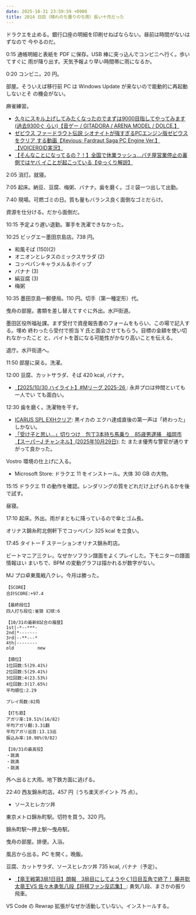 ```yaml
---
date: 2025-10-31 23:59:59 +0900
title: 2014 日目（晴れのち曇りのち雨）長い十月だった
---
```


ドラクエを止める。銀行口座の明細を印刷せねばならない。昼前は時間がないはずなので
今やるのだ。

0:15 通帳明細と表紙を PDF に保存。USB 棒に突っ込んでコンビニへ行く。歩いてすぐに
雨が降り出す。天気予報より早い時間帯に雨になるか。

0:20 コンビニ。20 円。

部屋。そういえば移行前 PC は Windows Update が来ないので能動的に再起動しないとそ
の機会がない。

麻雀練習。

* [久々にスキル上げしてみたくなったのでまずは9000目指してやってみます(過去9300ぐ
  らい)【音ゲー / GITADORA / ARENA MODEL / DOLCE.】
  ](https://www.youtube.com/watch?v=jGJq_JeOklQ)
* [ゼビウス ファードラウト伝説 シオナイトが強すぎるPCエンジン版ゼビウスをクリア
  する動画【Xevious: Fardraut Saga PC Engine Ver.】【VOICEROID実況】
  ](https://www.youtube.com/watch?v=gC_whAz_CK8)
* [【そんなことになってるの？！】全国で休業ラッシュ…パチ屋営業停止の裏側ではヤバ
  イことが起こっている【ゆっくり解説】
  ](https://www.youtube.com/watch?v=iR5U2CTYX8c)

2:05 消灯。就寝。

7:05 起床。納豆、豆腐、梅粥、バナナ。歯を磨く。ゴミ袋一つ出して出勤。

7:40 現場。可燃ゴミの日。質も量もバランス良く面倒なゴミだらけ。

資源を仕分ける。だから面倒だ。

10:15 予定より遅い退勤。軍手を洗濯できなかった。

10:25 ビッグエー墨田京島店。738 円。

* 和風そば (150)(2)
* オニオンとレタスのミックスサラダ (2)
* コッペパンキャラメル＆ホイップ
* バナナ (3)
* 絹豆腐 (3)
* 梅粥

10:35 墨田京島一郵便局。110 円。切手（第一種定形）代。

曳舟の部屋。書類を差し替えてすぐに外出。水戸街道。

墨田区役所福祉課。まず受付で資産報告書のフォームをもらい、この場で記入する。埋め
終わったら受付で担当 Y 氏と面会させてもらう。目標の金額を使い切れなかったこと
と、バイトを首になる可能性がかなり高いことを伝える。

退庁。水戸街道へ。

11:50 部屋に戻る。洗濯。

12:00 豆腐、カットサラダ、そば 420 kcal, バナナ。

* [【2025/10/30 ハイライト】#Mリーグ 2025-26
  ](https://www.youtube.com/watch?v=eGMEU7vlqHg): 永井プロは仲間といても一人でい
  ても面白い。

12:30 歯を磨く。洗濯物を干す。

* [ICARUS SPL EXHクリア](https://www.youtube.com/watch?v=RqDV-hGU-NU): 黒イカの
  エクハ達成直後の第一声は「終わった」しかない。
* [「受け子と思い…」切りつけ　包丁3本持ち馬乗り　85歳男逮捕　福岡市【スーパーJ
  チャンネル】(2025年10月29日)](https://www.youtube.com/watch?v=AEHYsHvU7-Y): た
  またま優秀な警官が通りすがって良かった。

Vostro 環境の仕上げに入る。

* Microsoft Store: ドラクエ 11 をインストール。大体 30 GB の大物。

15:15 ドラクエ 11 の動作を確認。レンダリングの質をどれだけ上げられるかを後で試す。

昼寝。

17:10 起床。外出。雨がまともに降っているので傘とゴム長。

オリナス錦糸町北側軒下でコッペパン 325 kcal を立食い。

17:45 タイトー F ステーションオリナス錦糸町店。

ビートマニア三クレ。なぜかソフラン譜面をよくプレイした。下モニターの譜面情報はい
まいちで、BPM の変動グラフは描かれるが数字がない。

MJ プロ卓東風戦八クレ。今月は勝った。

```text
【SCORE】
合計SCORE:+97.4

【最終段位】
四人打ち段位:雀狼 幻球:6

【10/31の最新8試合の履歴】
1st|-*--***-
2nd|*-------
3rd|--**---*
4th|--------
old         new

【順位】
1位回数:5(29.41%)
2位回数:5(29.41%)
3位回数:4(23.53%)
4位回数:3(17.65%)
平均順位:2.29

プレイ局数:82局

【打ち筋】
アガリ率:19.51%(16/82)
平均アガリ翻:3.31翻
平均アガリ巡目:13.13巡
振込み率:10.98%(9/82)

【10/31の最高役】
・跳満
・跳満
・跳満
```

外へ出ると大雨。地下鉄方面に逃げる。

22:40 西友錦糸町店。457 円（うち楽天ポイント 75 点）。

* ソースヒレカツ丼

東京メトロ錦糸町駅。切符を買う。320 円。

錦糸町駅～押上駅～曳舟駅。

曳舟の部屋。排便。入浴。

風呂から出る。PC を開く。晩飯。

豆腐、カットサラダ、ソースヒレカツ丼 735 kcal, バナナ（予定）。

* [【竜王戦第3局1日目】朗報　3局目にしてようやく1日目互角で終了！ 藤井聡太竜王VS
  佐々木勇気八段【将棋ファン反応集】
  ](https://www.youtube.com/watch?v=HGjsVN1jZ9o): 勇気八段、まさかの振り飛車。

VS Code の Rewrap 拡張がなぜか活動していない。インストールする。
